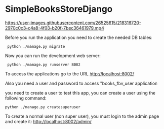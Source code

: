 # SimpleBooksStoreDjango

https://user-images.githubusercontent.com/26525615/218316720-2970c0c3-c4a8-4f03-b20f-7bec36461979.mp4


Before you run the application you need to create the needed DB tables:

     python ./manage.py migrate

Now you can run the development web server:

     python ./manage.py runserver 8002

To access the applications go to the URL <http://localhost:8002/>

Also you need  a user and password to access "books\_fbv\_user application

you need to create a user to test this app, you can create a user using the following command:

    python ./manage.py createsuperuser

To create a normal user (non super user), you must login to the admin page and
create it: <http://localhost:8002/admin/>
